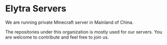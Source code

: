 # Elytra Servers

We are running private Minecraft server in Mainland of China.

The repositories under this organization is mostly used for our servers. You are welcome to contribute and feel free to join us.
